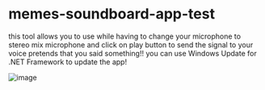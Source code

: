 # memes-soundboard-app-test
this tool allows you to use while having to change your microphone to stereo mix microphone and click on play button to send the signal to your voice pretends that you said something!!
you can use Windows Update for .NET Framework to update the app!

![image](https://github.com/brojamesA/memes-soundboard-app-test/assets/141360241/602b6f8f-0f58-45eb-beee-ffa946558062)

